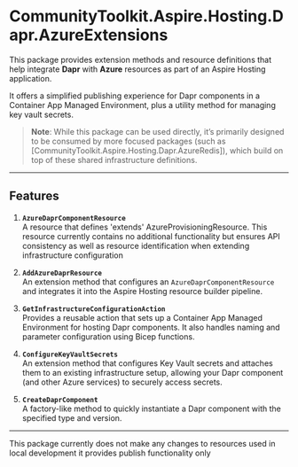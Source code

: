 # CommunityToolkit.Aspire.Hosting.Dapr.AzureExtensions

This package provides extension methods and resource definitions that help integrate **Dapr** with **Azure** resources as part of an Aspire Hosting application.

It offers a simplified publishing experience for Dapr components in a Container App Managed Environment, plus a utility method for managing key vault secrets.

> **Note**: While this package can be used directly, it’s primarily designed to be consumed by more focused packages (such as [CommunityToolkit.Aspire.Hosting.Dapr.AzureRedis]), which build on top of these shared infrastructure definitions.

---

## Features

1. **`AzureDaprComponentResource`**  
   A resource that defines 'extends' AzureProvisioningResource. This resource currently contains no additional functionality but ensures API consistency as well as resource identification when extending infrastructure configuration

2. **`AddAzureDaprResource`**  
   An extension method that configures an `AzureDaprComponentResource` and integrates it into the Aspire Hosting resource builder pipeline.

3. **`GetInfrastructureConfigurationAction`**  
   Provides a reusable action that sets up a Container App Managed Environment for hosting Dapr components. It also handles naming and parameter configuration using Bicep functions.

4. **`ConfigureKeyVaultSecrets`**  
   An extension method that configures Key Vault secrets and attaches them to an existing infrastructure setup, allowing your Dapr component (and other Azure services) to securely access secrets.

5. **`CreateDaprComponent`**  
   A factory-like method to quickly instantiate a Dapr component with the specified type and version.

---

This package currently does not make any changes to resources used in local development it provides publish functionality only